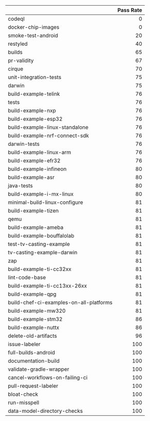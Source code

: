 |                                         |   Pass Rate |
|:----------------------------------------|------------:|
| codeql                                  |           0 |
| docker-chip-images                      |           0 |
| smoke-test-android                      |          20 |
| restyled                                |          40 |
| builds                                  |          65 |
| pr-validity                             |          67 |
| cirque                                  |          70 |
| unit-integration-tests                  |          75 |
| darwin                                  |          75 |
| build-example-telink                    |          76 |
| tests                                   |          76 |
| build-example-nxp                       |          76 |
| build-example-esp32                     |          76 |
| build-example-linux-standalone          |          76 |
| build-example-nrf-connect-sdk           |          76 |
| darwin-tests                            |          76 |
| build-example-linux-arm                 |          76 |
| build-example-efr32                     |          76 |
| build-example-infineon                  |          80 |
| build-example-asr                       |          80 |
| java-tests                              |          80 |
| build-example-i-mx-linux                |          80 |
| minimal-build-linux-configure           |          81 |
| build-example-tizen                     |          81 |
| qemu                                    |          81 |
| build-example-ameba                     |          81 |
| build-example-bouffalolab               |          81 |
| test-tv-casting-example                 |          81 |
| tv-casting-example-darwin               |          81 |
| zap                                     |          81 |
| build-example-ti-cc32xx                 |          81 |
| lint-code-base                          |          81 |
| build-example-ti-cc13xx-26xx            |          81 |
| build-example-qpg                       |          81 |
| build-chef-ci-examples-on-all-platforms |          81 |
| build-example-mw320                     |          81 |
| build-example-stm32                     |          86 |
| build-example-nuttx                     |          86 |
| delete-old-artifacts                    |          96 |
| issue-labeler                           |         100 |
| full-builds-android                     |         100 |
| documentation-build                     |         100 |
| validate-gradle-wrapper                 |         100 |
| cancel-workflows-on-failing-ci          |         100 |
| pull-request-labeler                    |         100 |
| bloat-check                             |         100 |
| run-misspell                            |         100 |
| data-model-directory-checks             |         100 |